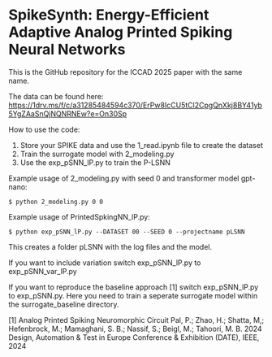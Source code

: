# SpikeSynth: Energy-Efficient Adaptive Analog Printed Spiking Neural Networks


This is the GitHub repository for the ICCAD 2025 paper with the same name.


The data can be found here: https://1drv.ms/f/c/a31285484594c370/ErPw8IcCU5tCl2CpgQnXkj8BY41yb5YgZAaSnQjNQNRNEw?e=On30Sp


How to use the code:

 1. Store your SPIKE data and use the 1_read.ipynb file to create the dataset
 2. Train the surrogate model with 2_modeling.py
 3. Use the exp_pSNN_lP.py to train the P-LSNN


 Example usage of 2_modeling.py with seed 0 and transformer model gpt-nano:

~~~
$ python 2_modeling.py 0 0 
~~~

Example usage of PrintedSpkingNN_lP.py:

~~~
$ python exp_pSNN_lP.py --DATASET 00 --SEED 0 --projectname pLSNN
~~~

This creates a folder pLSNN with the log files and the model.

If you want to include variation switch exp_pSNN_lP.py to exp_pSNN_var_lP.py

If you want to reproduce the baseline approach [1] switch exp_pSNN_lP.py to exp_pSNN.py. Here you need to train a seperate surrogate model within the surrogate_baseline directory.


[1] Analog Printed Spiking Neuromorphic Circuit
Pal, P.; Zhao, H.; Shatta, M,; Hefenbrock, M.; Mamaghani, S. B.; Nassif, S.; Beigl, M.; Tahoori, M. B.
2024 Design, Automation & Test in Europe Conference & Exhibition (DATE), IEEE, 2024
